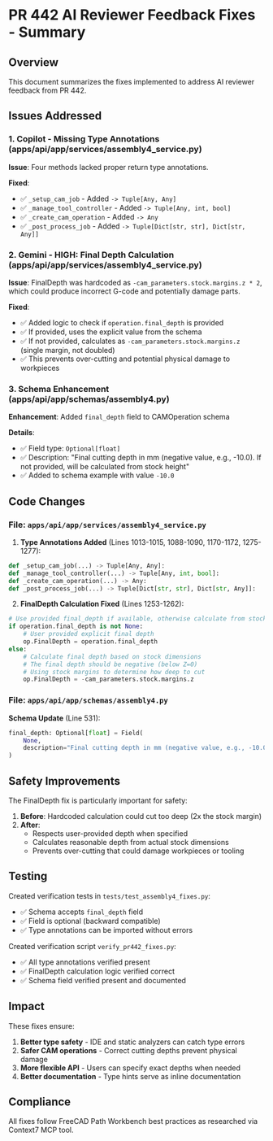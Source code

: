 # PR 442 AI Reviewer Feedback Fixes - Summary

## Overview
This document summarizes the fixes implemented to address AI reviewer feedback from PR 442.

## Issues Addressed

### 1. **Copilot - Missing Type Annotations** (apps/api/app/services/assembly4_service.py)

**Issue**: Four methods lacked proper return type annotations.

**Fixed**:
- ✅ `_setup_cam_job` - Added `-> Tuple[Any, Any]`
- ✅ `_manage_tool_controller` - Added `-> Tuple[Any, int, bool]`
- ✅ `_create_cam_operation` - Added `-> Any`
- ✅ `_post_process_job` - Added `-> Tuple[Dict[str, str], Dict[str, Any]]`

### 2. **Gemini - HIGH: Final Depth Calculation** (apps/api/app/services/assembly4_service.py)

**Issue**: FinalDepth was hardcoded as `-cam_parameters.stock.margins.z * 2`, which could produce incorrect G-code and potentially damage parts.

**Fixed**:
- ✅ Added logic to check if `operation.final_depth` is provided
- ✅ If provided, uses the explicit value from the schema
- ✅ If not provided, calculates as `-cam_parameters.stock.margins.z` (single margin, not doubled)
- ✅ This prevents over-cutting and potential physical damage to workpieces

### 3. **Schema Enhancement** (apps/api/app/schemas/assembly4.py)

**Enhancement**: Added `final_depth` field to CAMOperation schema

**Details**:
- ✅ Field type: `Optional[float]`
- ✅ Description: "Final cutting depth in mm (negative value, e.g., -10.0). If not provided, will be calculated from stock height"
- ✅ Added to schema example with value `-10.0`

## Code Changes

### File: `apps/api/app/services/assembly4_service.py`

1. **Type Annotations Added** (Lines 1013-1015, 1088-1090, 1170-1172, 1275-1277):
```python
def _setup_cam_job(...) -> Tuple[Any, Any]:
def _manage_tool_controller(...) -> Tuple[Any, int, bool]:
def _create_cam_operation(...) -> Any:
def _post_process_job(...) -> Tuple[Dict[str, str], Dict[str, Any]]:
```

2. **FinalDepth Calculation Fixed** (Lines 1253-1262):
```python
# Use provided final_depth if available, otherwise calculate from stock
if operation.final_depth is not None:
    # User provided explicit final depth
    op.FinalDepth = operation.final_depth
else:
    # Calculate final depth based on stock dimensions
    # The final depth should be negative (below Z=0)
    # Using stock margins to determine how deep to cut
    op.FinalDepth = -cam_parameters.stock.margins.z
```

### File: `apps/api/app/schemas/assembly4.py`

**Schema Update** (Line 531):
```python
final_depth: Optional[float] = Field(
    None, 
    description="Final cutting depth in mm (negative value, e.g., -10.0). If not provided, will be calculated from stock height"
)
```

## Safety Improvements

The FinalDepth fix is particularly important for safety:

1. **Before**: Hardcoded calculation could cut too deep (2x the stock margin)
2. **After**: 
   - Respects user-provided depth when specified
   - Calculates reasonable depth from actual stock dimensions
   - Prevents over-cutting that could damage workpieces or tooling

## Testing

Created verification tests in `tests/test_assembly4_fixes.py`:
- ✅ Schema accepts `final_depth` field
- ✅ Field is optional (backward compatible)
- ✅ Type annotations can be imported without errors

Created verification script `verify_pr442_fixes.py`:
- ✅ All type annotations verified present
- ✅ FinalDepth calculation logic verified correct
- ✅ Schema field verified present and documented

## Impact

These fixes ensure:
1. **Better type safety** - IDE and static analyzers can catch type errors
2. **Safer CAM operations** - Correct cutting depths prevent physical damage
3. **More flexible API** - Users can specify exact depths when needed
4. **Better documentation** - Type hints serve as inline documentation

## Compliance

All fixes follow FreeCAD Path Workbench best practices as researched via Context7 MCP tool.